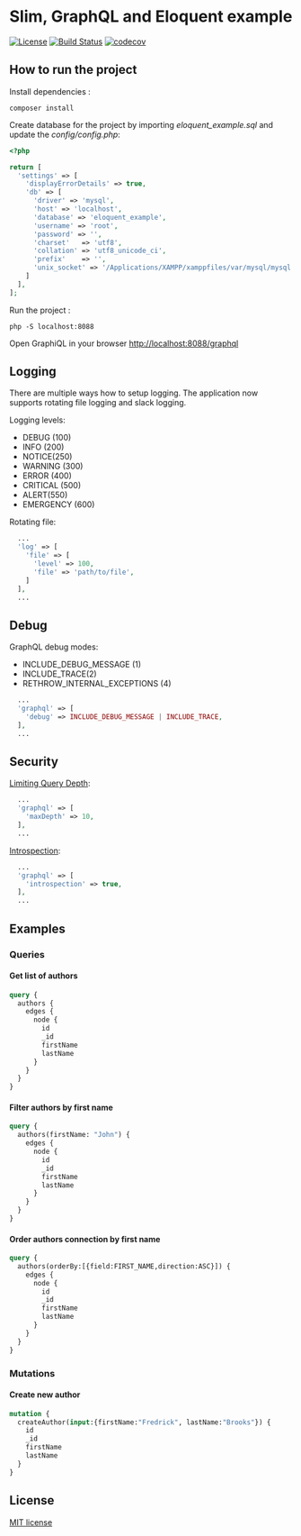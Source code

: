 # Slim, GraphQL and Eloquent example

[![License](https://img.shields.io/badge/License-MIT-blue.svg?maxAge=2592000)](https://github.com/juffalow/slim-graphql-eloquent-example/blob/master/LICENSE)
[![Build Status](https://travis-ci.org/juffalow/slim-graphql-eloquent-example.svg?branch=master)](https://travis-ci.org/juffalow/slim-graphql-eloquent-example)
[![codecov](https://codecov.io/gh/juffalow/slim-graphql-eloquent-example/branch/master/graph/badge.svg)](https://codecov.io/gh/juffalow/slim-graphql-eloquent-example)

## How to run the project

Install dependencies :

```shell
composer install
```

Create database for the project by importing *eloquent_example.sql* and update the *config/config.php*:

```php
<?php

return [
  'settings' => [
    'displayErrorDetails' => true,
    'db' => [
      'driver' => 'mysql',
      'host' => 'localhost',
      'database' => 'eloquent_example',
      'username' => 'root',
      'password' => '',
      'charset'   => 'utf8',
      'collation' => 'utf8_unicode_ci',
      'prefix'    => '',
      'unix_socket' => '/Applications/XAMPP/xamppfiles/var/mysql/mysql.sock',
    ]
  ],
];

```

Run the project :

```shell
php -S localhost:8088
```

Open GraphiQL in your browser [http://localhost:8088/graphql](http://localhost:8088/graphql)

## Logging

There are multiple ways how to setup logging. The application now supports
rotating file logging and slack logging.

Logging levels:
* DEBUG (100)
* INFO (200)
* NOTICE(250)
* WARNING (300)
* ERROR (400)
* CRITICAL (500)
* ALERT(550)
* EMERGENCY (600)

Rotating file:

```php
  ...
  'log' => [
    'file' => [
      'level' => 100,
      'file' => 'path/to/file',
    ]
  ],
  ...
```

## Debug

GraphQL debug modes:
* INCLUDE_DEBUG_MESSAGE (1)
* INCLUDE_TRACE(2)
* RETHROW_INTERNAL_EXCEPTIONS (4)

```php
  ...
  'graphql' => [
    'debug' => INCLUDE_DEBUG_MESSAGE | INCLUDE_TRACE,
  ],
  ...
```

## Security

[Limiting Query Depth](https://webonyx.github.io/graphql-php/security/#limiting-query-depth):

```php
  ...
  'graphql' => [
    'maxDepth' => 10,
  ],
  ...
```

[Introspection](https://webonyx.github.io/graphql-php/security/#disabling-introspection):

```php
  ...
  'graphql' => [
    'introspection' => true,
  ],
  ...
```

## Examples

### Queries

#### Get list of authors

```graphql
query {
  authors {
    edges {
      node {
        id
        _id
        firstName
        lastName
      }
    }
  }
}
```

#### Filter authors by first name

```graphql
query {
  authors(firstName: "John") {
    edges {
      node {
        id
        _id
        firstName
        lastName
      }
    }
  }
}
```

#### Order authors connection by first name

```graphql
query {
  authors(orderBy:[{field:FIRST_NAME,direction:ASC}]) {
    edges {
      node {
        id
        _id
        firstName
        lastName
      }
    }
  }
}
```

### Mutations

#### Create new author

```graphql
mutation {
  createAuthor(input:{firstName:"Fredrick", lastName:"Brooks"}) {
    id
    _id
    firstName
    lastName
  }
}
```

## License

[MIT license](./LICENSE)